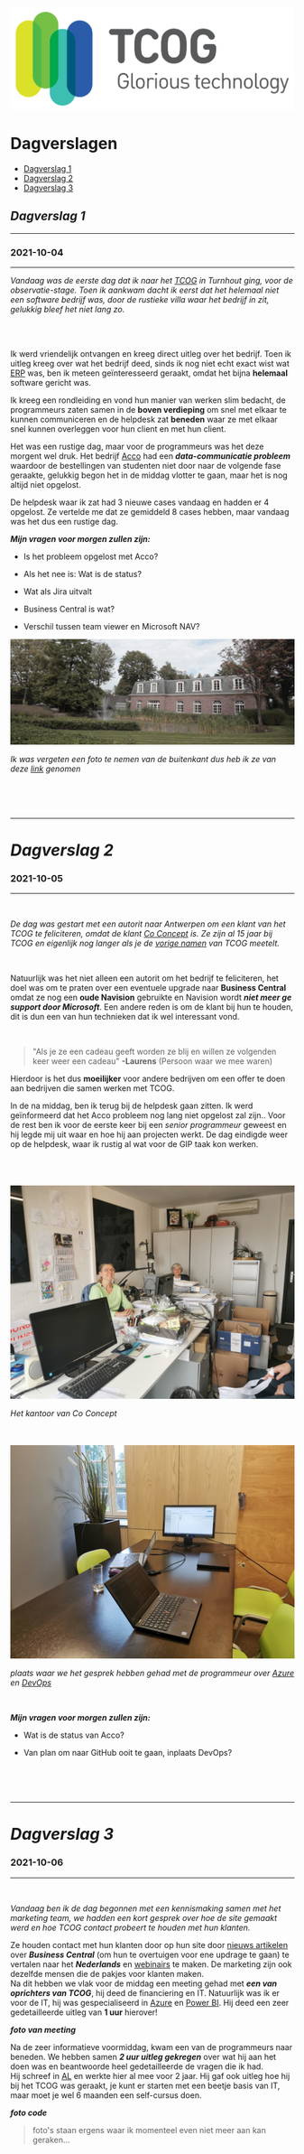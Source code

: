 
<img src="images/tcog-logo.svg">

<br>

# Dagverslagen
* [Dagverslag 1](#2021-10-04)
* [Dagverslag 2](#2021-10-05)
* [Dagverslag 3](#2021-10-06)
## ***Dagverslag 1***

<hr>

### 2021-10-04 ###

<hr>

*Vandaag was de eerste dag dat ik naar het [TCOG](https://www.tcog.be/) in Turnhout ging, voor de observatie-stage. Toen ik aankwam dacht ik eerst dat het helemaal niet een software bedrijf was, door de rustieke villa waar het bedrijf in zit, gelukkig bleef het niet lang zo.*

<br>
<br>

Ik werd vriendelijk ontvangen en kreeg direct uitleg over het bedrijf. Toen ik uitleg kreeg over wat het bedrijf deed, sinds ik nog niet echt exact wist wat [ERP](https://nl.wikipedia.org/wiki/Enterprise_resource_planning) was, ben ik meteen geïnteresseerd geraakt, omdat het bijna **helemaal** software gericht was.

Ik kreeg een rondleiding en vond hun manier van werken slim bedacht, de programmeurs zaten samen in de **boven verdieping** om snel met elkaar te kunnen communiceren en de helpdesk zat **beneden** waar ze met elkaar snel kunnen overleggen voor hun client en met hun client.

Het was een rustige dag, maar voor de programmeurs was het deze morgent wel druk. Het bedrijf [Acco](https://acco.be/) had een ***data-communicatie probleem*** waardoor de bestellingen van studenten niet door naar de volgende fase geraakte, gelukkig begon het in de middag vlotter te gaan, maar het is nog altijd niet opgelost.

De helpdesk waar ik zat had 3 nieuwe cases vandaag en hadden er 4 opgelost. Ze vertelde me dat ze gemiddeld 8 cases hebben, maar vandaag was het dus een rustige dag.

***Mijn vragen voor morgen zullen zijn:***

- Is het probleem opgelost met Acco?

- Als het nee is: Wat is de status?

- Wat als Jira uitvalt

- Business Central is wat?

- Verschil tussen team viewer en Microsoft NAV?

 <img src="images/TCOG.jpg">

 *Ik was vergeten een foto te nemen van de buitenkant dus heb ik ze van deze [link](https://www.tcog.be/over-ons/) genomen*

<br>
<br>
<br>

<hr>

# ***Dagverslag 2*** #
### 2021-10-05 ###
<hr>

<br>

*De dag was gestart met een autorit naar Antwerpen om een klant van het TCOG te feliciteren, omdat de klant [Co Concept](https://www.co-concept.be/contact) is. Ze zijn al 15 jaar bij TCOG en eigenlijk nog langer als je de [vorige namen](https://www.tcog.be/over-ons/) van TCOG meetelt.*

<br>

Natuurlijk was het niet alleen een autorit om het bedrijf te feliciteren, het doel was om te praten over een eventuele upgrade naar **Business Central** omdat ze nog een **oude Navision** gebruikte en Navision wordt ***niet meer ge support door Microsoft***. Een andere reden is om de klant bij hun te houden, dit is dun een van hun technieken dat ik wel interessant vond.

<br>
 
> "Als je ze een cadeau geeft worden ze blij en willen ze volgenden keer weer een cadeau" **-Laurens** (Persoon waar we mee waren)



Hierdoor is het dus **moeilijker** voor andere bedrijven om een offer te doen aan bedrijven die samen werken met TCOG.

In de na middag, ben ik terug bij de helpdesk gaan zitten. Ik werd geïnformeerd dat het Acco probleem nog lang niet opgelost zal zijn.. Voor de rest ben ik voor de eerste keer bij een *senior programmeur* geweest en hij legde mij uit waar en hoe hij aan projecten werkt. De dag eindigde weer op de helpdesk, waar ik rustig al wat voor de GIP taak kon werken.

<br>
<br>
<br>

<img src = "images/CoConcept.jpg">

*Het kantoor van Co Concept*

<br>
<br>

<img src="images/gesprek.jpg">

*plaats waar we het gesprek hebben gehad met de programmeur over [Azure](https://azure.microsoft.com/nl-nl/) en [DevOps](https://azure.microsoft.com/nl-nl/overview/what-is-devops/)*

<br>

***Mijn vragen voor morgen zullen zijn:***

- Wat is de status van Acco?

- Van plan om naar GitHub ooit te gaan, inplaats DevOps?

<br>
<br>
<br>

<hr>

# ***Dagverslag 3*** #
### 2021-10-06 ###
<hr>

<br>

*Vandaag ben ik de dag begonnen met een kennismaking samen met het marketing team, we hadden een kort gesprek over hoe de site gemaakt werd en hoe TCOG contact probeert te houden met hun klanten.*

Ze houden contact met hun klanten door op hun site door [nieuws artikelen](https://www.tcog.be/nieuws/) over ***Business Central*** (om hun te overtuigen voor ene updrage te gaan) te vertalen naar het ***Nederlands*** en [webinairs](https://nl.wikipedia.org/wiki/Webinar) te maken. De marketing zijn ook dezelfde mensen die de pakjes voor klanten maken. <br>
Na dit hebben we vlak voor de middag een meeting gehad met ***een van oprichters van TCOG***, hij deed de financiering en IT. Natuurlijk was ik er voor de IT, hij was gespecialiseerd in [Azure](https://azure.microsoft.com/nl-nl/) en [Power BI](https://powerbi.microsoft.com/nl-nl/). Hij deed een zeer gedetailleerde uitleg van **1 uur** hierover! 

***foto van meeting*** 

Na de zeer informatieve voormiddag, kwam een van de programmeurs naar beneden. We hebben samen ***2 uur uitleg gekregen*** over wat hij aan het doen was en beantwoorde heel gedetailleerde de vragen die ik had. <br>
Hij schreef in [AL](https://docs.microsoft.com/en-us/dynamics365/business-central/dev-itpro/developer/devenv-programming-in-al) en werkte hier al mee voor 2 jaar.
Hij gaf ook uitleg hoe hij bij het TCOG was geraakt, je kunt er starten met een beetje basis van IT, maar moet je wel 6 maanden een self-cursus doen.

***foto code***

> foto's staan ergens waar ik momenteel even niet meer aan kan geraken...


